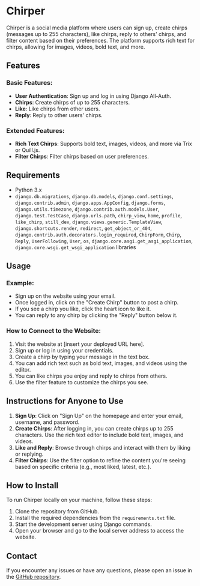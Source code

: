 # Chirper

Chirper is a social media platform where users can sign up, create chirps (messages up to 255 characters), like chirps, reply to others' chirps, and filter content based on their preferences. The platform supports rich text for chirps, allowing for images, videos, bold text, and more.

## Features

### Basic Features:
- **User Authentication**: Sign up and log in using Django All-Auth.
- **Chirps**: Create chirps of up to 255 characters.
- **Like**: Like chirps from other users.
- **Reply**: Reply to other users' chirps.

### Extended Features:
- **Rich Text Chirps**: Supports bold text, images, videos, and more via Trix or Quill.js.
- **Filter Chirps**: Filter chirps based on user preferences.

## Requirements
- Python 3.x
- `django.db.migrations`, `django.db.models`, `django.conf.settings`, `django.contrib.admin`, 
`django.apps.AppConfig`, `django.forms`, `django.utils.timezone`, `django.contrib.auth.models.User`, 
`django.test.TestCase`, `django.urls.path`, `chirp_view`, `home`, `profile`, `like_chirp`, 
`still_dev`, `django.views.generic.TemplateView`, `django.shortcuts.render`, `redirect`, 
`get_object_or_404`, `django.contrib.auth.decorators.login_required`, `ChirpForm`, `Chirp`, 
`Reply`, `UserFollowing`, `User`, `os`, `django.core.asgi.get_asgi_application`, 
`django.core.wsgi.get_wsgi_application` libraries

## Usage

### Example:
- Sign up on the website using your email.
- Once logged in, click on the "Create Chirp" button to post a chirp.
- If you see a chirp you like, click the heart icon to like it.
- You can reply to any chirp by clicking the "Reply" button below it.

### How to Connect to the Website:
1. Visit the website at [insert your deployed URL here].
2. Sign up or log in using your credentials.
3. Create a chirp by typing your message in the text box.
4. You can add rich text such as bold text, images, and videos using the editor.
5. You can like chirps you enjoy and reply to chirps from others.
6. Use the filter feature to customize the chirps you see.

## Instructions for Anyone to Use

1. **Sign Up**: Click on "Sign Up" on the homepage and enter your email, username, and password.
2. **Create Chirps**: After logging in, you can create chirps up to 255 characters. Use the rich text editor to include bold text, images, and videos.
3. **Like and Reply**: Browse through chirps and interact with them by liking or replying.
4. **Filter Chirps**: Use the filter option to refine the content you're seeing based on specific criteria (e.g., most liked, latest, etc.).

## How to Install

To run Chirper locally on your machine, follow these steps:

1. Clone the repository from GitHub.
2. Install the required dependencies from the `requirements.txt` file.
3. Start the development server using Django commands.
4. Open your browser and go to the local server address to access the website.

## Contact

If you encounter any issues or have any questions, please open an issue in the [GitHub repository](https://github.com/andrewfynaardt/chirper/issues).
